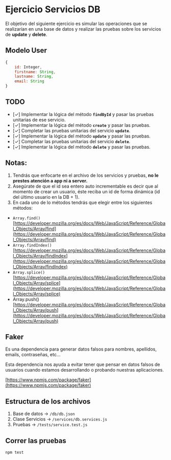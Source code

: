 # Ejercicio Servicios DB

El objetivo del siguiente ejercicio es simular las operaciones que se realizarían en una base de datos y realizar las pruebas sobre los servicios de **update** y **delete**.

## Modelo User

```jsx
{
	id: Integer,
	firstname: String,
	lastname: String,
	email: String
}
```

## TODO

- [✓]  Implementar la lógica del método **`findById`** y pasar las pruebas unitarias de ese servicio.
- [✓]  Implementar la lógica del método **`create`** y pasar las pruebas.
- [✓]  Completar las pruebas unitarias del servicio **`update`**.
- [✓]  Implementar la lógica del método **`update`** y pasar las pruebas.
- [✓]  Completar las pruebas unitarias del servicio **`delete`**.
- [✓]  Implementar la lógica del método **`delete`** y pasar las pruebas.

## Notas:

1. Tendrás que enfocarte en el archivo de los servicios y pruebas, **no le prestes atención a app ni a server.**
2. Asegúrate de que el id sea entero auto incrementable es decir que al momento de crear un usuario, éste reciba un id de forma dinámica (id del último usuario en la DB + 1).
3. En cada uno de lo métodos tendrás que elegir entre los siguientes métodos:
- `Array.find()` [https://developer.mozilla.org/es/docs/Web/JavaScript/Reference/Global_Objects/Array/find](https://developer.mozilla.org/es/docs/Web/JavaScript/Reference/Global_Objects/Array/find)
- `Array.findIndex()` [https://developer.mozilla.org/es/docs/Web/JavaScript/Reference/Global_Objects/Array/findIndex](https://developer.mozilla.org/es/docs/Web/JavaScript/Reference/Global_Objects/Array/findIndex)
- `Array.splice()` [https://developer.mozilla.org/es/docs/Web/JavaScript/Reference/Global_Objects/Array/splice](https://developer.mozilla.org/es/docs/Web/JavaScript/Reference/Global_Objects/Array/splice)
- Array.push() [https://developer.mozilla.org/es/docs/Web/JavaScript/Reference/Global_Objects/Array/push](https://developer.mozilla.org/es/docs/Web/JavaScript/Reference/Global_Objects/Array/push)

## Faker

Es una dependencia para generar datos falsos para nombres, apellidos, emails, contraseñas, etc...

Esta dependencia nos ayuda a evitar tener que pensar en datos falsos de usuarios cuando estamos desarrollando o probando nuestras aplicaciones.

[https://www.npmjs.com/package/faker](https://www.npmjs.com/package/faker)

## Estructura de los archivos

1. Base de datos → `/db/db.json`
2. Clase Servicios → `/services/db.services.js`
3. Pruebas → `/tests/service.test.js`

## Correr las pruebas
`npm test`